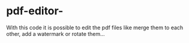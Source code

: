 # pdf-editor-
With this code it is possible to edit the pdf files like merge them to each other, add a watermark or rotate them...
